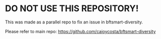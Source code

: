 # DO NOT USE THIS REPOSITORY!
This was made as a parallel repo to fix an issue in bftsmart-diversity.

Please refer to main repo: https://github.com/caioycosta/bftsmart-diversity

